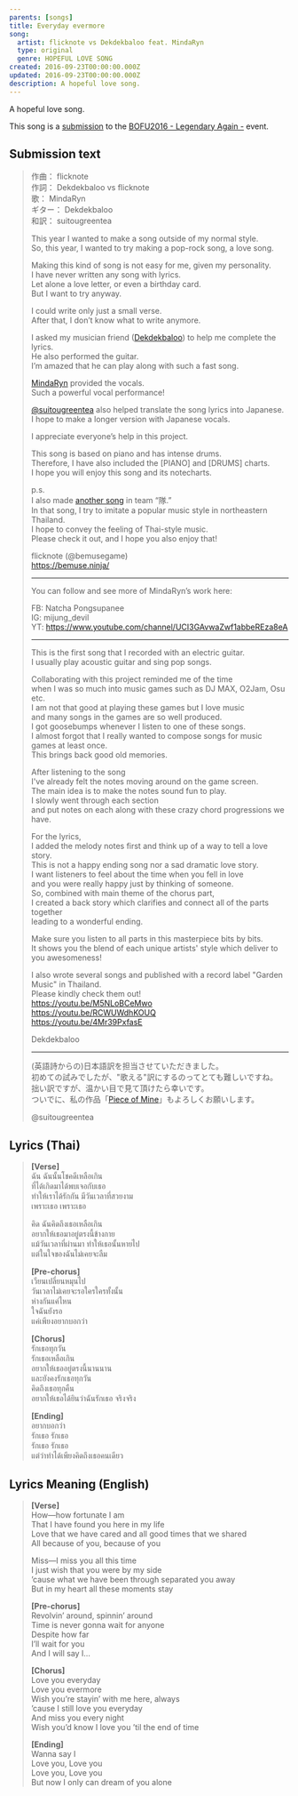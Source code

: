 ```yaml
---
parents: [songs]
title: Everyday evermore
song:
  artist: flicknote vs Dekdekbaloo feat. MindaRyn
  type: original
  genre: HOPEFUL LOVE SONG
created: 2016-09-23T00:00:00.000Z
updated: 2016-09-23T00:00:00.000Z
description: A hopeful love song.
---
```


A hopeful love song.

<template>
  <YouTube id="KEqiqYXuaj8" />
</template>

This song is a [submission](http://manbow.nothing.sh/event/event.cgi?action=More_def&num=170&event=110) to the [BOFU2016 - Legendary Again -](http://bmsoffighters.net/bofu2016/) event.

## Submission text

> 作曲： flicknote \
> 作詞： Dekdekbaloo vs flicknote \
> 歌： MindaRyn \
> ギター： Dekdekbaloo \
> 和訳： suitougreentea
>
> This year I wanted to make a song outside of my normal style. \
> So, this year, I wanted to try making a pop-rock song, a love song.
>
> Making this kind of song is not easy for me, given my personality. \
> I have never written any song with lyrics. \
> Let alone a love letter, or even a birthday card. \
> But I want to try anyway.
>
> I could write only just a small verse. \
> After that, I don’t know what to write anymore.
>
> I asked my musician friend ([Dekdekbaloo](https://github.com/dekdekbaloo)) to help me complete the lyrics. \
> He also performed the guitar. \
> I’m amazed that he can play along with such a fast song.
>
> [MindaRyn](https://www.youtube.com/channel/UCI3GAvwaZwf1abbeREza8eA) provided the vocals. \
> Such a powerful vocal performance!
>
> [@suitougreentea](https://twitter.com/suitougreentea) also helped translate the song lyrics into Japanese. \
> I hope to make a longer version with Japanese vocals.
>
> I appreciate everyone’s help in this project.
>
> This song is based on piano and has intense drums. \
> Therefore, I have also included the [PIANO] and [DRUMS] charts. \
> I hope you will enjoy this song and its notecharts.
>
> p.s. \
> I also made [another song](/music/bursting-music-star/) in team “隊.” \
> In that song, I try to imitate a popular music style in northeastern Thailand. \
> I hope to convey the feeling of Thai-style music. \
> Please check it out, and I hope you also enjoy that!
>
> flicknote (@bemusegame) \
> https://bemuse.ninja/
>
> ---
>
> You can follow and see more of MindaRyn’s work here:
>
> FB: Natcha Pongsupanee \
> IG: mijung_devil \
> YT: https://www.youtube.com/channel/UCI3GAvwaZwf1abbeREza8eA
>
> ---
>
> This is the first song that I recorded with an electric guitar. \
> I usually play acoustic guitar and sing pop songs.
>
> Collaborating with this project reminded me of the time \
> when I was so much into music games such as DJ MAX, O2Jam, Osu etc. \
> I am not that good at playing these games but I love music \
> and many songs in the games are so well produced. \
> I got goosebumps whenever I listen to one of these songs. \
> I almost forgot that I really wanted to compose songs for music games at least once. \
> This brings back good old memories.
>
> After listening to the song \
> I've already felt the notes moving around on the game screen. \
> The main idea is to make the notes sound fun to play. \
> I slowly went through each section \
> and put notes on each along with these crazy chord progressions we have.
>
> For the lyrics, \
> I added the melody notes first and think up of a way to tell a love story. \
> This is not a happy ending song nor a sad dramatic love story. \
> I want listeners to feel about the time when you fell in love \
> and you were really happy just by thinking of someone. \
> So, combined with main theme of the chorus part, \
> I created a back story which clarifies and connect all of the parts together \
> leading to a wonderful ending.
>
> Make sure you listen to all parts in this masterpiece bits by bits. \
> It shows you the blend of each unique artists' style which deliver to you awesomeness!
>
> I also wrote several songs and published with a record label "Garden Music" in Thailand. \
> Please kindly check them out! \
> https://youtu.be/M5NLoBCeMwo \
> https://youtu.be/RCWUWdhKOUQ \
> https://youtu.be/4Mr39PxfasE
>
> Dekdekbaloo
>
> ---
>
> (英語詩からの)日本語訳を担当させていただきました。 \
> 初めての試みでしたが、"歌える"訳にするのってとても難しいですね。 \
> 拙い訳ですが、温かい目で見て頂けたら幸いです。 \
> ついでに、私の作品「[Piece of Mine](http://manbow.nothing.sh/event/event.cgi?action=More_def&num=302&event=110)」もよろしくお願いします。
>
> @suitougreentea

## Lyrics (Thai)

> **[Verse]** \
> ฉัน ฉันนั้นโชคดีเหลือเกิน \
> ที่ได้เกิดมาได้พบเจอกับเธอ \
> ทำให้เราได้รักกัน มีวันเวลาที่สวยงาม \
> เพราะเธอ เพราะเธอ
>
> คิด ฉันคิดถึงเธอเหลือเกิน \
> อยากให้เธอมาอยู่ตรงนี้ข้างกาย \
> แม้วันเวลาที่ผ่านมา ทำให้เธอนั้นหายไป \
> แต่ในใจของฉันไม่เคยจะลืม
>
> **[Pre-chorus]** \
> เวียนเปลี่ยนหมุนไป \
> วันเวลาไม่เคยจะรอใครใครทั้งนั้น \
> ห่างกันแค่ไหน \
> ใจฉันยังรอ \
> แค่เพียงอยากบอกว่า
>
> **[Chorus]** \
> รักเธอทุกวัน \
> รักเธอเหลือเกิน \
> อยากให้เธออยู่ตรงนี้นานนาน \
> และยังคงรักเธอทุกวัน \
> คิดถึงเธอทุกคืน \
> อยากให้เธอได้ยินว่าฉันรักเธอ จริงจริง
>
> **[Ending]** \
> อยากบอกว่า \
> รักเธอ รักเธอ \
> รักเธอ รักเธอ \
> แต่ว่าทำได้เพียงคิดถึงเธอคนเดียว

## Lyrics Meaning (English)

> **[Verse]** \
> How—how fortunate I am \
> That I have found you here in my life \
> Love that we have cared and all good times that we shared \
> All because of you, because of you
>
> Miss—I miss you all this time \
> I just wish that you were by my side \
> ’cause what we have been through separated you away \
> But in my heart all these moments stay
>
> **[Pre-chorus]** \
> Revolvin’ around, spinnin’ around \
> Time is never gonna wait for anyone \
> Despite how far \
> I’ll wait for you \
> And I will say I…
>
> **[Chorus]** \
> Love you everyday \
> Love you evermore \
> Wish you’re stayin’ with me here, always \
> ’cause I still love you everyday \
> And miss you every night \
> Wish you’d know I love you ’til the end of time
>
> **[Ending]** \
> Wanna say I \
> Love you, Love you \
> Love you, Love you \
> But now I only can dream of you alone
